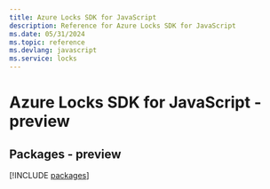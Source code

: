 ```yaml
---
title: Azure Locks SDK for JavaScript
description: Reference for Azure Locks SDK for JavaScript
ms.date: 05/31/2024
ms.topic: reference
ms.devlang: javascript
ms.service: locks
---
```

# Azure Locks SDK for JavaScript - preview
## Packages - preview
[!INCLUDE [packages](locks-index.md)]